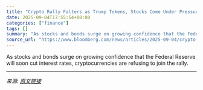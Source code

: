 ```yaml
---
title: "Crypto Rally Falters as Trump Tokens, Stocks Come Under Pressure"
date: 2025-09-04T17:55:54+08:00
categories: ["finance"]
tags: []
summary: "As stocks and bonds surge on growing confidence that the Federal Reserve will soon cut interest rates, cryptocurrencies are refusing to join the rally."
source_url: "https://www.bloomberg.com/news/articles/2025-09-04/crypto-rally-falters-as-trump-tokens-stocks-come-under-pressure"
---
```


As stocks and bonds surge on growing confidence that the Federal Reserve will soon cut interest rates, cryptocurrencies are refusing to join the rally.

---

*来源: [原文链接](https://www.bloomberg.com/news/articles/2025-09-04/crypto-rally-falters-as-trump-tokens-stocks-come-under-pressure)*
